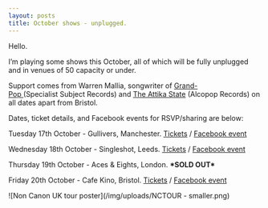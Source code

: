 ```yaml
---
layout: posts
title: October shows - unplugged.
---
```

Hello.

I’m playing some shows this October, all of which will be fully unplugged and in venues of 50 capacity or under.

Support comes from Warren Mallia, songwriter of [Grand-Pop ](https://grandpop.bandcamp.com)(Specialist Subject Records) and [The Attika State](https://theattikastate.bandcamp.com) (Alcopop Records) on all dates apart from Bristol.

Dates, ticket details, and Facebook events for RSVP/sharing are below:

Tuesday 17th October - Gullivers, Manchester. [Tickets](http://www.wegottickets.com/event/415139) / [Facebook event](https://www.facebook.com/events/166673923896066/)

Wednesday 18th October - Singleshot, Leeds. [Tickets](http://www.wegottickets.com/event/415855) / [Facebook event](https://www.facebook.com/events/135660377051337/)

Thursday 19th October - Aces & Eights, London. **\*SOLD OUT\***

Friday 20th October - Cafe Kino, Bristol. [Tickets](http://www.wegottickets.com/event/413449) / [Facebook event](https://www.facebook.com/events/1434168559952954/)

![Non Canon UK tour poster](/img/uploads/NCTOUR - smaller.png)


